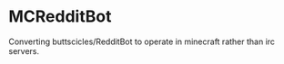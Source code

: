 MCRedditBot
===========

Converting buttscicles/RedditBot to operate in minecraft rather than irc servers.
